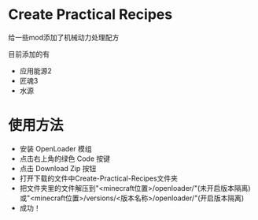 # Create Practical Recipes

给一些mod添加了机械动力处理配方

目前添加的有

- 应用能源2
- 匠魂3
- 水源

# 使用方法
- 安装 OpenLoader 模组
- 点击右上角的绿色 Code 按键
- 点击 Download Zip 按钮
- 打开下载的文件中Create-Practical-Recipes文件夹
- 把文件夹里的文件解压到"<minecraft位置>/openloader/"(未开启版本隔离)或"<minecraft位置>/versions/<版本名称>/openloader/"(开启版本隔离)
- 成功！
